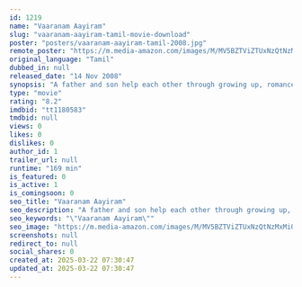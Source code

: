 ```yaml
---
id: 1219
name: "Vaaranam Aayiram"
slug: "vaaranam-aayiram-tamil-movie-download"
poster: "posters/vaaranam-aayiram-tamil-2008.jpg"
remote_poster: "https://m.media-amazon.com/images/M/MV5BZTViZTUxNzQtNzMxMi00NWY2LTkxZDctNGE5NzcxN2M5M2M2XkEyXkFqcGdeQXVyMTEzNzg0Mjkx._V1_SX300.jpg"
original_language: "Tamil"
dubbed_in: null
released_date: "14 Nov 2008"
synopsis: "A father and son help each other through growing up, romance, tragedy, and adventure."
type: "movie"
rating: "8.2"
imdbid: "tt1180583"
tmdbid: null
views: 0
likes: 0
dislikes: 0
author_id: 1
trailer_url: null
runtime: "169 min"
is_featured: 0
is_active: 1
is_comingsoon: 0
seo_title: "Vaaranam Aayiram"
seo_description: "A father and son help each other through growing up, romance, tragedy, and adventure."
seo_keywords: "\"Vaaranam Aayiram\""
seo_image: "https://m.media-amazon.com/images/M/MV5BZTViZTUxNzQtNzMxMi00NWY2LTkxZDctNGE5NzcxN2M5M2M2XkEyXkFqcGdeQXVyMTEzNzg0Mjkx._V1_SX300.jpg"
screenshots: null
redirect_to: null
social_shares: 0
created_at: 2025-03-22 07:30:47
updated_at: 2025-03-22 07:30:47
---
```


